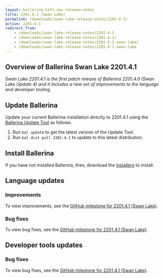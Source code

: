 ```yaml
---
layout: ballerina-left-nav-release-notes
title: 2201.4.1 (Swan Lake) 
permalink: /downloads/swan-lake-release-notes/2201-4-1/
active: 2201-4-1
redirect_from: 
    - /downloads/swan-lake-release-notes/2201-4-1
    - /downloads/swan-lake-release-notes/2201.4.1/
    - /downloads/swan-lake-release-notes/2201-4-1-swan-lake/
    - /downloads/swan-lake-release-notes/2201-4-1-swan-lake
---
```


## Overview of Ballerina Swan Lake 2201.4.1

<em>Swan Lake 2201.4.1 is the first patch release of Ballerina 2201.4.0 (Swan Lake Update 4) and it includes a new set of improvements to the language and developer tooling.</em>

## Update Ballerina

Update your current Ballerina installation directly to 2201.4.1 using the [Ballerina Update Tool](/learn/update-tool/) as follows.

1. Run `bal update` to get the latest version of the Update Tool.
2. Run `bal dist pull 2201.4.1` to update to this latest distribution.

## Install Ballerina

If you have not installed Ballerina, then, download the [installers](/downloads/#swanlake) to install.

## Language updates

### Improvements

To view improvements, see the [GitHub milestone for 2201.4.1 (Swan Lake)](https://github.com/ballerina-platform/ballerina-lang/issues?q=is%3Aissue+milestone%3A2201.4.1+is%3Aclosed+label%3AType%2FImprovement).

### Bug fixes

To view bug fixes, see the [GitHub milestone for 2201.4.1 (Swan Lake)](https://github.com/ballerina-platform/ballerina-lang/issues?q=is%3Aissue+milestone%3A2201.4.1+is%3Aclosed+label%3AType%2FBug).

## Developer tools updates

### Bug fixes

To view bug fixes, see the [GitHub milestone for 2201.4.1 (Swan Lake)](https://github.com/ballerina-platform/openapi-tools/milestone/29?closed=1).

